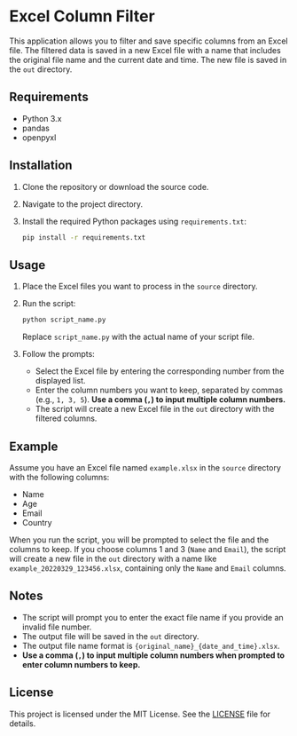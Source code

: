 # Excel Column Filter  
  
This application allows you to filter and save specific columns from an Excel file. The filtered data is saved in a new Excel file with a name that includes the original file name and the current date and time. The new file is saved in the `out` directory.  
  
## Requirements  
  
- Python 3.x  
- pandas  
- openpyxl
  
## Installation  
  
1. Clone the repository or download the source code.  
2. Navigate to the project directory.  
3. Install the required Python packages using `requirements.txt`:  
  
    ```sh  
    pip install -r requirements.txt  
    ```  
  
## Usage  
  
1. Place the Excel files you want to process in the `source` directory.  
2. Run the script:  
  
    ```sh  
    python script_name.py  
    ```  
  
    Replace `script_name.py` with the actual name of your script file.  
  
3. Follow the prompts:  
    - Select the Excel file by entering the corresponding number from the displayed list.  
    - Enter the column numbers you want to keep, separated by commas (e.g., `1, 3, 5`). **Use a comma (`,`) to input multiple column numbers.**  
    - The script will create a new Excel file in the `out` directory with the filtered columns.  
  
## Example  
  
Assume you have an Excel file named `example.xlsx` in the `source` directory with the following columns:  
  
- Name  
- Age  
- Email  
- Country  
  
When you run the script, you will be prompted to select the file and the columns to keep. If you choose columns 1 and 3 (`Name` and `Email`), the script will create a new file in the `out` directory with a name like `example_20220329_123456.xlsx`, containing only the `Name` and `Email` columns.  
  
## Notes  
  
- The script will prompt you to enter the exact file name if you provide an invalid file number.  
- The output file will be saved in the `out` directory.  
- The output file name format is `{original_name}_{date_and_time}.xlsx`.  
- **Use a comma (`,`) to input multiple column numbers when prompted to enter column numbers to keep.**  
  
## License  
  
This project is licensed under the MIT License. See the [LICENSE](LICENSE) file for details.  
